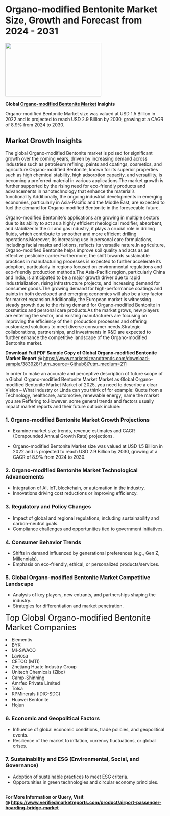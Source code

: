 <H1>Organo-modified Bentonite Market Size, Growth and Forecast from 2024 - 2031</H1><img class="aligncenter size-medium wp-image-584254" src="https://thirdeyenews.in/wp-content/uploads/2024/09/Global-Market-Research-300x168.jpeg" alt="" width="300" height="168" /><p><strong>Global&nbsp;<a href="https://www.marketsizeandtrends.com/download-sample/383928/?utm_source=Github8j?utm_medium=211">Organo-modified Bentonite Market</a> Insights</strong></p><p>Organo-modified Bentonite Market size was valued at USD 1.5 Billion in 2022 and is projected to reach USD 2.9 Billion by 2030, growing at a CAGR of 8.9% from 2024 to 2030.</p><p><h2>Market Growth Insights</h2> <p>The global Organo-modified Bentonite market is poised for significant growth over the coming years, driven by increasing demand across industries such as petroleum refining, paints and coatings, cosmetics, and agriculture.Organo-modified Bentonite, known for its superior properties such as high chemical stability, high adsorption capacity, and versatility, is becoming a preferred material in various applications.The market growth is further supported by the rising need for eco-friendly products and advancements in nanotechnology that enhance the material’s functionality.Additionally, the ongoing industrial developments in emerging economies, particularly in Asia-Pacific and the Middle East, are expected to fuel the demand for Organo-modified Bentonite in the foreseeable future.</p> <p>Organo-modified Bentonite's applications are growing in multiple sectors due to its ability to act as a highly efficient rheological modifier, absorbent, and stabilizer.In the oil and gas industry, it plays a crucial role in drilling fluids, which contribute to smoother and more efficient drilling operations.Moreover, its increasing use in personal care formulations, including facial masks and lotions, reflects its versatile nature.In agriculture, Organo-modified Bentonite helps improve soil quality and acts as an effective pesticide carrier.Furthermore, the shift towards sustainable practices in manufacturing processes is expected to further accelerate its adoption, particularly in regions focused on environmental regulations and eco-friendly production methods.The Asia-Pacific region, particularly China and India, is anticipated to be a major growth driver due to rapid industrialization, rising infrastructure projects, and increasing demand for consumer goods.The growing demand for high-performance coatings and paints in both developed and emerging economies will also be a key factor for market expansion.Additionally, the European market is witnessing steady growth due to the rising demand for Organo-modified Bentonite in cosmetics and personal care products.As the market grows, new players are entering the sector, and existing manufacturers are focusing on improving the efficiency of their production processes and offering customized solutions to meet diverse consumer needs.Strategic collaborations, partnerships, and investments in R&D are expected to further enhance the competitive landscape of the Organo-modified Bentonite market.</p> <p><span class=""><strong>Download Full PDF Sample Copy of Global Organo-modified Bentonite Market Report</strong> @ <a href="https://www.marketsizeandtrends.com/download-sample/383928/?utm_source=Github8j?utm_medium=211" target="_blank">https://www.marketsizeandtrends.com/download-sample/383928/?utm_source=Github8j?utm_medium=211</a></span></p><p>In order to make an accurate and perceptive description of future scope of a Global&nbsp;Organo-modified Bentonite Market Market as Global&nbsp;Organo-modified Bentonite Market Market of 2025, you need to describe a clear Vision &ndash; What Industry or Linda can you think of for example: Quote from a Technology, healthcare, automotive, renewable energy, name the market you are Reffering to.However, some general trends and factors usually impact market reports and their future outlook include:</p><h3>1.&nbsp;<strong>Organo-modified Bentonite Market Growth Projections</strong></h3><ul><li>Examine market size trends, revenue estimates and CAGR (Compounded Annual Growth Rate) projections.</li><li><p>Organo-modified Bentonite Market size was valued at USD 1.5 Billion in 2022 and is projected to reach USD 2.9 Billion by 2030, growing at a CAGR of 8.9% from 2024 to 2030.</p></li></ul><h3>2.&nbsp;<strong>Organo-modified Bentonite Market Technological Advancements</strong></h3><ul><li>Integration of AI, IoT, blockchain, or automation in the industry.</li><li>Innovations driving cost reductions or improving efficiency.</li></ul><h3>3.&nbsp;<strong>Regulatory and Policy Changes</strong></h3><ul><li>Impact of global and regional regulations, including sustainability and carbon-neutral goals.</li><li>Compliance challenges and opportunities tied to government initiatives.</li></ul><h3>4.&nbsp;<strong>Consumer Behavior Trends</strong></h3><ul><li>Shifts in demand influenced by generational preferences (e.g., Gen Z, Millennials).</li><li>Emphasis on eco-friendly, ethical, or personalized products/services.</li></ul><h3>5.&nbsp;<strong>Global Organo-modified Bentonite Market Competitive Landscape</strong></h3><ul><li>Analysis of key players, new entrants, and partnerships shaping the industry.</li><li>Strategies for differentiation and market penetration.</li></ul><p data-pm-slice="1 1 []"><span style="color: inherit; font-family: inherit; font-size: 25px;">Top Global Organo-modified Bentonite Market Companies</span></p><div class="" data-test-id=""><p><li>Elementis</li><li> BYK</li><li> MI-SWACO</li><li> Laviosa</li><li> CETCO (MTI)</li><li> Zhejiang Huate Industry Group</li><li> Unitech Chemicals (Zibo)</li><li> Camp-Shinning</li><li> Amrfeo Private Limited</li><li> Tolsa</li><li> RPMinerals (IDIC-SDC)</li><li> Huawei Bentonite</li><li> Hojun</li></p></div><h3>6.&nbsp;<strong>Economic and Geopolitical Factors</strong></h3><ul><li>Influence of global economic conditions, trade policies, and geopolitical events.</li><li>Resilience of the market to inflation, currency fluctuations, or global crises.</li></ul><h3>7.&nbsp;<strong>Sustainability and ESG (Environmental, Social, and Governance)</strong></h3><ul><li>Adoption of sustainable practices to meet ESG criteria.</li><li>Opportunities in green technologies and circular economy principles.</li></ul><h2><strong style="font-size: 14px;">For More Information or Query, Visit @&nbsp;</strong><a style="background-color: #ffffff; font-size: 14px;" href="https://www.marketsizeandtrends.com/report/organo-modified-bentonite-market/" target="_blank">https://www.verifiedmarketreports.com/product/airport-passenger-boarding-bridge-market</a></h2>